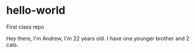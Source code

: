 # hello-world
First class repo

Hey there, I'm Andrew, I'm 22 years old. I have one younger brother and 2 cats.
